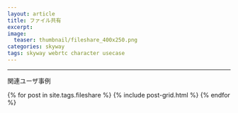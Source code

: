 ```yaml
---
layout: article
title: ファイル共有
excerpt: 
image:
  teaser: thumbnail/fileshare_400x250.png
categories: skyway
tags: skyway webrtc character usecase
---
```



<hr>

関連ユーザ事例

<div class="tiles">
{% for post in site.tags.fileshare %}
  {% include post-grid.html %}
{% endfor %}
</div><!-- /.tiles -->